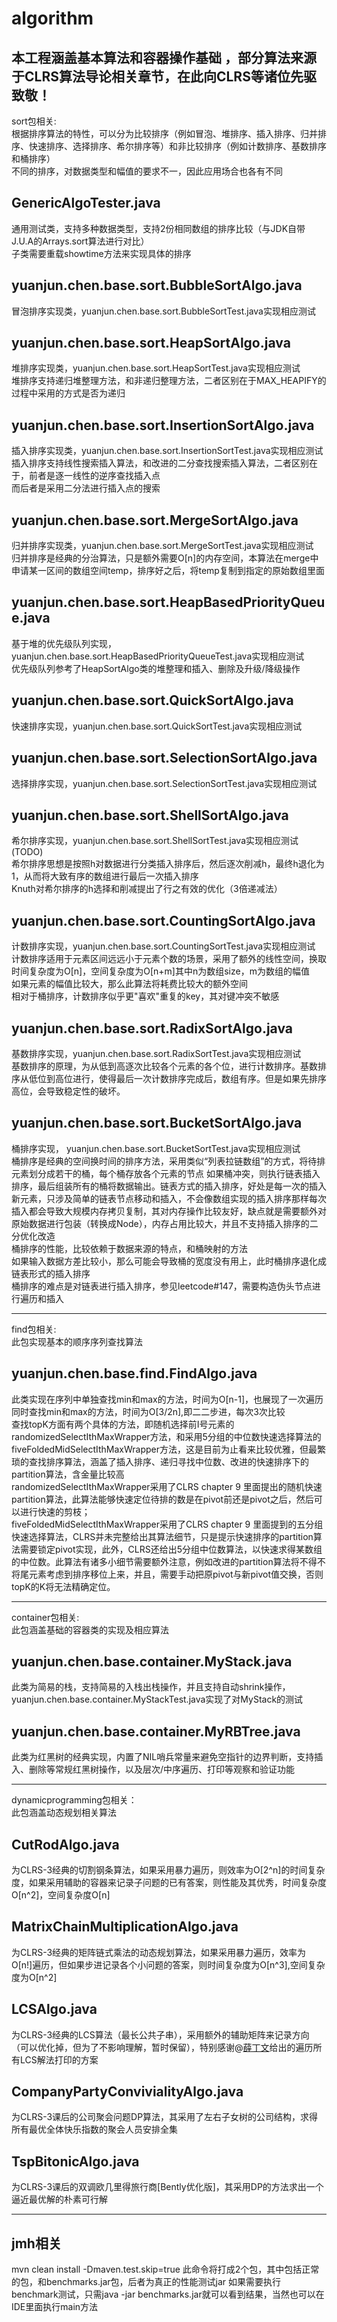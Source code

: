 # algorithm
本工程涵盖基本算法和容器操作基础 ，部分算法来源于CLRS算法导论相关章节，在此向CLRS等诸位先驱致敬！  
---

sort包相关:  
根据排序算法的特性，可以分为比较排序（例如冒泡、堆排序、插入排序、归并排序、快速排序、选择排序、希尔排序等）和非比较排序（例如计数排序、基数排序和桶排序）  
不同的排序，对数据类型和幅值的要求不一，因此应用场合也各有不同  

## GenericAlgoTester.java
通用测试类，支持多种数据类型，支持2份相同数组的排序比较（与JDK自带J.U.A的Arrays.sort算法进行对比）  
子类需要重载showtime方法来实现具体的排序

## yuanjun.chen.base.sort.BubbleSortAlgo.java
冒泡排序实现类，yuanjun.chen.base.sort.BubbleSortTest.java实现相应测试

## yuanjun.chen.base.sort.HeapSortAlgo.java
堆排序实现类，yuanjun.chen.base.sort.HeapSortTest.java实现相应测试  
堆排序支持递归堆整理方法，和非递归整理方法，二者区别在于MAX_HEAPIFY的过程中采用的方式是否为递归  

## yuanjun.chen.base.sort.InsertionSortAlgo.java
插入排序实现类，yuanjun.chen.base.sort.InsertionSortTest.java实现相应测试  
插入排序支持线性搜索插入算法，和改进的二分查找搜索插入算法，二者区别在于，前者是逐一线性的逆序查找插入点  
而后者是采用二分法进行插入点的搜索  

## yuanjun.chen.base.sort.MergeSortAlgo.java
归并排序实现类，yuanjun.chen.base.sort.MergeSortTest.java实现相应测试  
归并排序是经典的分治算法，只是额外需要O[n]的内存空间，本算法在merge中申请某一区间的数组空间temp，排序好之后，将temp复制到指定的原始数组里面  

## yuanjun.chen.base.sort.HeapBasedPriorityQueue.java
基于堆的优先级队列实现，yuanjun.chen.base.sort.HeapBasedPriorityQueueTest.java实现相应测试  
优先级队列参考了HeapSortAlgo类的堆整理和插入、删除及升级/降级操作   

## yuanjun.chen.base.sort.QuickSortAlgo.java
快速排序实现，yuanjun.chen.base.sort.QuickSortTest.java实现相应测试  

## yuanjun.chen.base.sort.SelectionSortAlgo.java
选择排序实现，yuanjun.chen.base.sort.SelectionSortTest.java实现相应测试    

## yuanjun.chen.base.sort.ShellSortAlgo.java
希尔排序实现，yuanjun.chen.base.sort.ShellSortTest.java实现相应测试(TODO)  
希尔排序思想是按照h对数据进行分类插入排序后，然后逐次削减h，最终h退化为1，从而将大致有序的数组进行最后一次插入排序  
Knuth对希尔排序的h选择和削减提出了行之有效的优化（3倍递减法）   

## yuanjun.chen.base.sort.CountingSortAlgo.java
计数排序实现，yuanjun.chen.base.sort.CountingSortTest.java实现相应测试  
计数排序适用于元素区间远远小于元素个数的场景，采用了额外的线性空间，换取时间复杂度为O[n]，空间复杂度为O[n+m]其中n为数组size，m为数组的幅值    
如果元素的幅值比较大，那么此算法将耗费比较大的额外空间  
相对于桶排序，计数排序似乎更"喜欢"重复的key，其对键冲突不敏感

## yuanjun.chen.base.sort.RadixSortAlgo.java
基数排序实现，yuanjun.chen.base.sort.RadixSortTest.java实现相应测试  
基数排序的原理，为从低到高逐次比较各个元素的各个位，进行计数排序。基数排序从低位到高位进行，使得最后一次计数排序完成后，数组有序。但是如果先排序高位，会导致稳定性的破坏。

## yuanjun.chen.base.sort.BucketSortAlgo.java
桶排序实现，  yuanjun.chen.base.sort.BucketSortTest.java实现相应测试  
桶排序是经典的空间换时间的排序方法，采用类似“列表拉链数组”的方式，将待排元素划分成若干的桶，每个桶存放各个元素的节点
如果桶冲突，则执行链表插入排序，最后组装所有的桶将数据输出。链表方式的插入排序，好处是每一次的插入新元素，只涉及简单的链表节点移动和插入，不会像数组实现的插入排序那样每次插入都会导致大规模内存拷贝复制，其对内存操作比较友好，缺点就是需要额外对原始数据进行包装（转换成Node），内存占用比较大，并且不支持插入排序的二分优化改造  
桶排序的性能，比较依赖于数据来源的特点，和桶映射的方法  
如果输入数据方差比较小，那么可能会导致桶的宽度没有用上，此时桶排序退化成链表形式的插入排序  
桶排序的难点是对链表进行插入排序，参见leetcode#147，需要构造伪头节点进行遍历和插入   

---
find包相关:  
此包实现基本的顺序序列查找算法  
## yuanjun.chen.base.find.FindAlgo.java
此类实现在序列中单独查找min和max的方法，时间为O[n-1]，也展现了一次遍历同时查找min和max的方法，时间为O[3/2n],即二二步进，每次3次比较  
查找topK方面有两个具体的方法，即随机选择前I号元素的randomizedSelectIthMaxWrapper方法，和采用5分组的中位数快速选择算法的fiveFoldedMidSelectIthMaxWrapper方法，这是目前为止看来比较优雅，但最繁琐的查找排序算法，涵盖了插入排序、递归寻找中位数、改进的快速排序下的partition算法，含金量比较高   
randomizedSelectIthMaxWrapper采用了CLRS chapter 9 里面提出的随机快速partition算法，此算法能够快速定位待排的数是在pivot前还是pivot之后，然后可以进行快速的剪枝；  
fiveFoldedMidSelectIthMaxWrapper采用了CLRS chapter 9 里面提到的五分组快速选择算法，CLRS并未完整给出其算法细节，只是提示快速排序的partition算法需要锁定pivot实现，此外，CLRS还给出5分组中位数算法，以快速求得某数组的中位数。此算法有诸多小细节需要额外注意，例如改进的partition算法将不得不将尾元素考虑到排序移位上来，并且，需要手动把原pivot与新pivot值交换，否则topK的K将无法精确定位。  

---
container包相关:  
此包涵盖基础的容器类的实现及相应算法  
## yuanjun.chen.base.container.MyStack.java
此类为简易的栈，支持简易的入栈出栈操作，并且支持自动shrink操作，yuanjun.chen.base.container.MyStackTest.java实现了对MyStack的测试  
## yuanjun.chen.base.container.MyRBTree.java
此类为红黑树的经典实现，内置了NIL哨兵常量来避免空指针的边界判断，支持插入、删除等常规红黑树操作，以及层次/中序遍历、打印等观察和验证功能  

---
dynamicprogramming包相关：  
此包涵盖动态规划相关算法  
## CutRodAlgo.java
为CLRS-3经典的切割钢条算法，如果采用暴力遍历，则效率为O[2^n]的时间复杂度，如果采用辅助的容器来记录子问题的已有答案，则性能及其优秀，时间复杂度O[n^2]，空间复杂度O[n]
## MatrixChainMultiplicationAlgo.java
为CLRS-3经典的矩阵链式乘法的动态规划算法，如果采用暴力遍历，效率为O[n!]遍历，但如果步进记录各个小问题的答案，则时间复杂度为O[n^3],空间复杂度为O[n^2]
## LCSAlgo.java
为CLRS-3经典的LCS算法（最长公共子串），采用额外的辅助矩阵来记录方向（可以优化掉，但为了不影响理解，暂时保留），特别感谢@[薛丁文](https://www.cnblogs.com/XueDingWen/p/EXLCS.html)给出的遍历所有LCS解法打印的方案  
## CompanyPartyConvivialityAlgo.java
为CLRS-3课后的公司聚会问题DP算法，其采用了左右子女树的公司结构，求得所有最优全体快乐指数的聚会人员安排全集  
## TspBitonicAlgo.java
为CLRS-3课后的双调欧几里得旅行商[Bently优化版]，其采用DP的方法求出一个逼近最优解的朴素可行解  

---

## jmh相关  
mvn clean install -Dmaven.test.skip=true  此命令将打成2个包，其中包括正常的包，和benchmarks.jar包，后者为真正的性能测试jar 
如果需要执行benchmark测试，只需java -jar benchmarks.jar就可以看到结果，当然也可以在IDE里面执行main方法  
